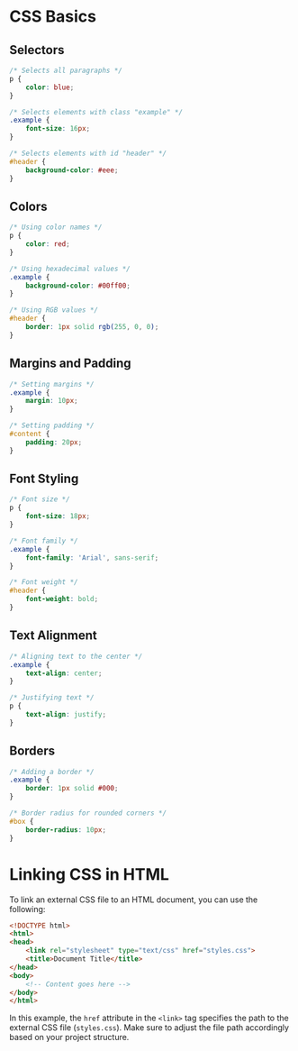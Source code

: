# CSS Basics

## Selectors
```css
/* Selects all paragraphs */
p {
    color: blue;
}

/* Selects elements with class "example" */
.example {
    font-size: 16px;
}

/* Selects elements with id "header" */
#header {
    background-color: #eee;
}
```

## Colors
```css
/* Using color names */
p {
    color: red;
}

/* Using hexadecimal values */
.example {
    background-color: #00ff00;
}

/* Using RGB values */
#header {
    border: 1px solid rgb(255, 0, 0);
}
```

## Margins and Padding
```css
/* Setting margins */
.example {
    margin: 10px;
}

/* Setting padding */
#content {
    padding: 20px;
}
```

## Font Styling
```css
/* Font size */
p {
    font-size: 18px;
}

/* Font family */
.example {
    font-family: 'Arial', sans-serif;
}

/* Font weight */
#header {
    font-weight: bold;
}
```

## Text Alignment
```css
/* Aligning text to the center */
.example {
    text-align: center;
}

/* Justifying text */
p {
    text-align: justify;
}
```

## Borders
```css
/* Adding a border */
.example {
    border: 1px solid #000;
}

/* Border radius for rounded corners */
#box {
    border-radius: 10px;
}
```

# Linking CSS in HTML

To link an external CSS file to an HTML document, you can use the following:

```html
<!DOCTYPE html>
<html>
<head>
    <link rel="stylesheet" type="text/css" href="styles.css">
    <title>Document Title</title>
</head>
<body>
    <!-- Content goes here -->
</body>
</html>
```

In this example, the `href` attribute in the `<link>` tag specifies the path to the external CSS file (`styles.css`). Make sure to adjust the file path accordingly based on your project structure.